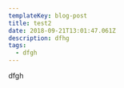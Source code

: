 ```yaml
---
templateKey: blog-post
title: test2
date: 2018-09-21T13:01:47.061Z
description: dfhg
tags:
  - dfgh
---
```

dfgh
